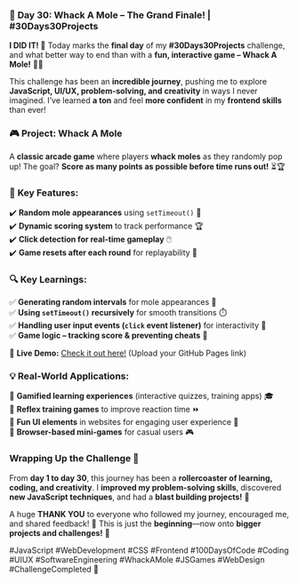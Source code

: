 ### 🎉 **Day 30: Whack A Mole – The Grand Finale!** | #30Days30Projects  

**I DID IT! 🎯** Today marks the **final day** of my **#30Days30Projects** challenge, and what better way to end than with a **fun, interactive game – Whack A Mole!** 🐹🔨  

This challenge has been an **incredible journey**, pushing me to explore **JavaScript, UI/UX, problem-solving, and creativity** in ways I never imagined. I’ve learned **a ton** and feel **more confident** in my **frontend skills** than ever!  

### 🎮 **Project: Whack A Mole**  
A **classic arcade game** where players **whack moles** as they randomly pop up! The goal? **Score as many points as possible before time runs out!** ⏳🏆  

### 🔹 **Key Features:**  
✔️ **Random mole appearances** using `setTimeout()` 🎯  
✔️ **Dynamic scoring system** to track performance 🏆  
✔️ **Click detection for real-time gameplay** 🖱️  
✔️ **Game resets after each round** for replayability 🔄  

### 🔍 **Key Learnings:**  
✅ **Generating random intervals** for mole appearances 🎲  
✅ **Using `setTimeout()` recursively** for smooth transitions ⏱️  
✅ **Handling user input events (`click` event listener)** for interactivity 🔨  
✅ **Game logic – tracking score & preventing cheats** 🚫  

🔗 **Live Demo:** [Check it out here!](#) (Upload your GitHub Pages link)  

### 💡 **Real-World Applications:**  
📌 **Gamified learning experiences** (interactive quizzes, training apps) 🎓  
📌 **Reflex training games** to improve reaction time ⏩  
📌 **Fun UI elements** in websites for engaging user experience 🎨  
📌 **Browser-based mini-games** for casual users 🎮  

### **Wrapping Up the Challenge** 🎯  
From **day 1 to day 30**, this journey has been a **rollercoaster of learning, coding, and creativity**. I **improved my problem-solving skills**, discovered **new JavaScript techniques**, and had a **blast building projects!** 🚀  

A huge **THANK YOU** to everyone who followed my journey, encouraged me, and shared feedback! 🙌 This is just the **beginning**—now onto **bigger projects and challenges!** 💪  

#JavaScript #WebDevelopment #CSS #Frontend #100DaysOfCode #Coding #UIUX #SoftwareEngineering #WhackAMole #JSGames #WebDesign #ChallengeCompleted 🎉